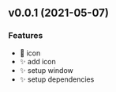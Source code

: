 
<a name="v0.0.1"></a>
## v0.0.1 (2021-05-07)

### Features

* :lipstick: icon
* :sparkles: add icon
* :sparkles: setup window
* :sparkles: setup dependencies

